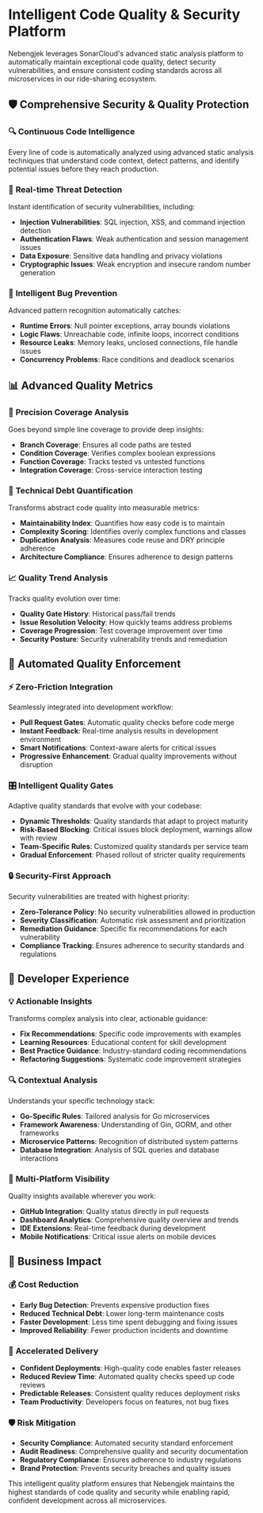 # Intelligent Code Quality & Security Platform

Nebengjek leverages SonarCloud's advanced static analysis platform to automatically maintain exceptional code quality, detect security vulnerabilities, and ensure consistent coding standards across all microservices in our ride-sharing ecosystem.

## 🛡️ Comprehensive Security & Quality Protection

### 🔍 **Continuous Code Intelligence**
Every line of code is automatically analyzed using advanced static analysis techniques that understand code context, detect patterns, and identify potential issues before they reach production.

### 🚨 **Real-time Threat Detection**
Instant identification of security vulnerabilities, including:
- **Injection Vulnerabilities**: SQL injection, XSS, and command injection detection
- **Authentication Flaws**: Weak authentication and session management issues
- **Data Exposure**: Sensitive data handling and privacy violations
- **Cryptographic Issues**: Weak encryption and insecure random number generation

### 🐛 **Intelligent Bug Prevention**
Advanced pattern recognition automatically catches:
- **Runtime Errors**: Null pointer exceptions, array bounds violations
- **Logic Flaws**: Unreachable code, infinite loops, incorrect conditions
- **Resource Leaks**: Memory leaks, unclosed connections, file handle issues
- **Concurrency Problems**: Race conditions and deadlock scenarios

## 📊 Advanced Quality Metrics

### 🎯 **Precision Coverage Analysis**
Goes beyond simple line coverage to provide deep insights:
- **Branch Coverage**: Ensures all code paths are tested
- **Condition Coverage**: Verifies complex boolean expressions
- **Function Coverage**: Tracks tested vs untested functions
- **Integration Coverage**: Cross-service interaction testing

### 🔄 **Technical Debt Quantification**
Transforms abstract code quality into measurable metrics:
- **Maintainability Index**: Quantifies how easy code is to maintain
- **Complexity Scoring**: Identifies overly complex functions and classes
- **Duplication Analysis**: Measures code reuse and DRY principle adherence
- **Architecture Compliance**: Ensures adherence to design patterns

### 📈 **Quality Trend Analysis**
Tracks quality evolution over time:
- **Quality Gate History**: Historical pass/fail trends
- **Issue Resolution Velocity**: How quickly teams address problems
- **Coverage Progression**: Test coverage improvement over time
- **Security Posture**: Security vulnerability trends and remediation

## 🚀 Automated Quality Enforcement

### ⚡ **Zero-Friction Integration**
Seamlessly integrated into development workflow:
- **Pull Request Gates**: Automatic quality checks before code merge
- **Instant Feedback**: Real-time analysis results in development environment
- **Smart Notifications**: Context-aware alerts for critical issues
- **Progressive Enhancement**: Gradual quality improvements without disruption

### 🎛️ **Intelligent Quality Gates**
Adaptive quality standards that evolve with your codebase:
- **Dynamic Thresholds**: Quality standards that adapt to project maturity
- **Risk-Based Blocking**: Critical issues block deployment, warnings allow with review
- **Team-Specific Rules**: Customized quality standards per service team
- **Gradual Enforcement**: Phased rollout of stricter quality requirements

### 🔒 **Security-First Approach**
Security vulnerabilities are treated with highest priority:
- **Zero-Tolerance Policy**: No security vulnerabilities allowed in production
- **Severity Classification**: Automatic risk assessment and prioritization
- **Remediation Guidance**: Specific fix recommendations for each vulnerability
- **Compliance Tracking**: Ensures adherence to security standards and regulations

## 🎨 Developer Experience

### 💡 **Actionable Insights**
Transforms complex analysis into clear, actionable guidance:
- **Fix Recommendations**: Specific code improvements with examples
- **Learning Resources**: Educational content for skill development
- **Best Practice Guidance**: Industry-standard coding recommendations
- **Refactoring Suggestions**: Systematic code improvement strategies

### 🔍 **Contextual Analysis**
Understands your specific technology stack:
- **Go-Specific Rules**: Tailored analysis for Go microservices
- **Framework Awareness**: Understanding of Gin, GORM, and other frameworks
- **Microservice Patterns**: Recognition of distributed system patterns
- **Database Integration**: Analysis of SQL queries and database interactions

### 📱 **Multi-Platform Visibility**
Quality insights available wherever you work:
- **GitHub Integration**: Quality status directly in pull requests
- **Dashboard Analytics**: Comprehensive quality overview and trends
- **IDE Extensions**: Real-time feedback during development
- **Mobile Notifications**: Critical issue alerts on mobile devices

## 🌟 Business Impact

### 💰 **Cost Reduction**
- **Early Bug Detection**: Prevents expensive production fixes
- **Reduced Technical Debt**: Lower long-term maintenance costs
- **Faster Development**: Less time spent debugging and fixing issues
- **Improved Reliability**: Fewer production incidents and downtime

### 🚀 **Accelerated Delivery**
- **Confident Deployments**: High-quality code enables faster releases
- **Reduced Review Time**: Automated quality checks speed up code reviews
- **Predictable Releases**: Consistent quality reduces deployment risks
- **Team Productivity**: Developers focus on features, not bug fixes

### 🛡️ **Risk Mitigation**
- **Security Compliance**: Automated security standard enforcement
- **Audit Readiness**: Comprehensive quality and security documentation
- **Regulatory Compliance**: Ensures adherence to industry regulations
- **Brand Protection**: Prevents security breaches and quality issues

This intelligent quality platform ensures that Nebengjek maintains the highest standards of code quality and security while enabling rapid, confident development across all microservices.
